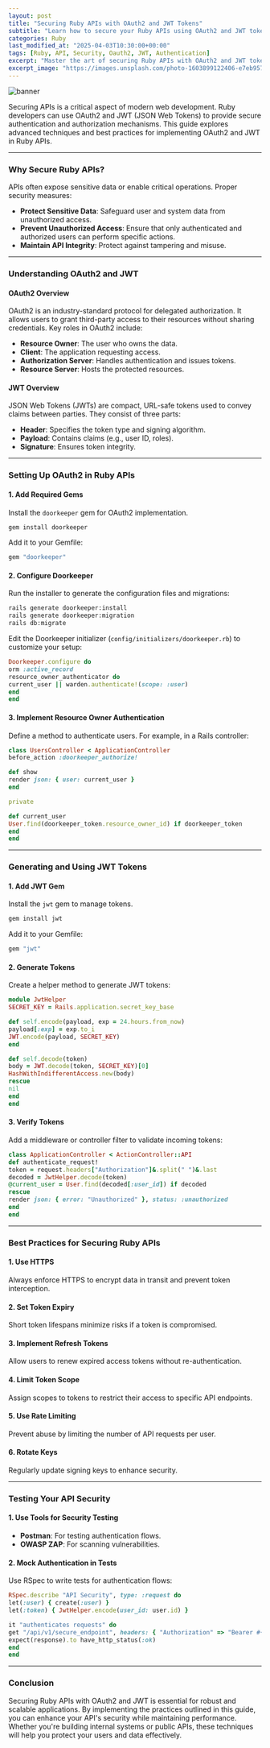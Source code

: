 ```yaml
---
layout: post
title: "Securing Ruby APIs with OAuth2 and JWT Tokens"
subtitle: "Learn how to secure your Ruby APIs using OAuth2 and JWT tokens for robust authentication and authorization."
categories: Ruby
last_modified_at: "2025-04-03T10:30:00+00:00"
tags: [Ruby, API, Security, Oauth2, JWT, Authentication]
excerpt: "Master the art of securing Ruby APIs with OAuth2 and JWT tokens. Explore best practices for implementing authentication and authorization."
excerpt_image: "https://images.unsplash.com/photo-1603899122406-e7eb957f9fd6"
---
```

![banner](https://images.unsplash.com/photo-1603899122406-e7eb957f9fd6)

Securing APIs is a critical aspect of modern web development. Ruby developers can use OAuth2 and JWT (JSON Web Tokens) to provide secure authentication and authorization mechanisms. This guide explores advanced techniques and best practices for implementing OAuth2 and JWT in Ruby APIs.

---

### Why Secure Ruby APIs?

APIs often expose sensitive data or enable critical operations. Proper security measures:
- **Protect Sensitive Data**: Safeguard user and system data from unauthorized access.
- **Prevent Unauthorized Access**: Ensure that only authenticated and authorized users can perform specific actions.
- **Maintain API Integrity**: Protect against tampering and misuse.

---

### Understanding OAuth2 and JWT

#### OAuth2 Overview
OAuth2 is an industry-standard protocol for delegated authorization. It allows users to grant third-party access to their resources without sharing credentials. Key roles in OAuth2 include:
- **Resource Owner**: The user who owns the data.
- **Client**: The application requesting access.
- **Authorization Server**: Handles authentication and issues tokens.
- **Resource Server**: Hosts the protected resources.

#### JWT Overview
JSON Web Tokens (JWTs) are compact, URL-safe tokens used to convey claims between parties. They consist of three parts:
- **Header**: Specifies the token type and signing algorithm.
- **Payload**: Contains claims (e.g., user ID, roles).
- **Signature**: Ensures token integrity.

---

### Setting Up OAuth2 in Ruby APIs

#### 1. Add Required Gems
Install the `doorkeeper` gem for OAuth2 implementation.

```bash
gem install doorkeeper
```

Add it to your Gemfile:
```ruby
gem "doorkeeper"
```

#### 2. Configure Doorkeeper
Run the installer to generate the configuration files and migrations:
```bash
rails generate doorkeeper:install
rails generate doorkeeper:migration
rails db:migrate
```

Edit the Doorkeeper initializer (`config/initializers/doorkeeper.rb`) to customize your setup:
```ruby
Doorkeeper.configure do
orm :active_record
resource_owner_authenticator do
current_user || warden.authenticate!(scope: :user)
end
end
```

#### 3. Implement Resource Owner Authentication
Define a method to authenticate users. For example, in a Rails controller:
```ruby
class UsersController < ApplicationController
before_action :doorkeeper_authorize!

def show
render json: { user: current_user }
end

private

def current_user
User.find(doorkeeper_token.resource_owner_id) if doorkeeper_token
end
end
```

---

### Generating and Using JWT Tokens

#### 1. Add JWT Gem
Install the `jwt` gem to manage tokens.

```bash
gem install jwt
```

Add it to your Gemfile:
```ruby
gem "jwt"
```

#### 2. Generate Tokens
Create a helper method to generate JWT tokens:
```ruby
module JwtHelper
SECRET_KEY = Rails.application.secret_key_base

def self.encode(payload, exp = 24.hours.from_now)
payload[:exp] = exp.to_i
JWT.encode(payload, SECRET_KEY)
end

def self.decode(token)
body = JWT.decode(token, SECRET_KEY)[0]
HashWithIndifferentAccess.new(body)
rescue
nil
end
end
```

#### 3. Verify Tokens
Add a middleware or controller filter to validate incoming tokens:
```ruby
class ApplicationController < ActionController::API
def authenticate_request!
token = request.headers["Authorization"]&.split(" ")&.last
decoded = JwtHelper.decode(token)
@current_user = User.find(decoded[:user_id]) if decoded
rescue
render json: { error: "Unauthorized" }, status: :unauthorized
end
end
```

---

### Best Practices for Securing Ruby APIs

#### 1. Use HTTPS
Always enforce HTTPS to encrypt data in transit and prevent token interception.

#### 2. Set Token Expiry
Short token lifespans minimize risks if a token is compromised.

#### 3. Implement Refresh Tokens
Allow users to renew expired access tokens without re-authentication.

#### 4. Limit Token Scope
Assign scopes to tokens to restrict their access to specific API endpoints.

#### 5. Use Rate Limiting
Prevent abuse by limiting the number of API requests per user.

#### 6. Rotate Keys
Regularly update signing keys to enhance security.

---

### Testing Your API Security

#### 1. Use Tools for Security Testing
- **Postman**: For testing authentication flows.
- **OWASP ZAP**: For scanning vulnerabilities.

#### 2. Mock Authentication in Tests
Use RSpec to write tests for authentication flows:
```ruby
RSpec.describe "API Security", type: :request do
let(:user) { create(:user) }
let(:token) { JwtHelper.encode(user_id: user.id) }

it "authenticates requests" do
get "/api/v1/secure_endpoint", headers: { "Authorization" => "Bearer #{token}" }
expect(response).to have_http_status(:ok)
end
end
```

---

### Conclusion

Securing Ruby APIs with OAuth2 and JWT is essential for robust and scalable applications. By implementing the practices outlined in this guide, you can enhance your API's security while maintaining performance. Whether you're building internal systems or public APIs, these techniques will help you protect your users and data effectively.

